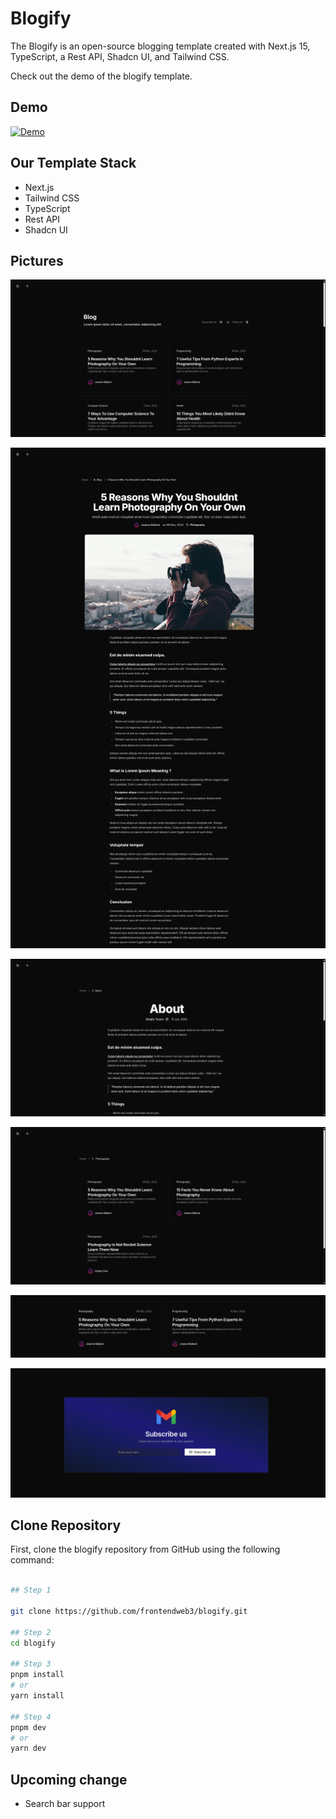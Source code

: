 # Blogify

The Blogify is an open-source blogging template created with Next.js 15, TypeScript, a Rest API, Shadcn UI, and Tailwind CSS.

Check out the demo of the blogify template.

## Demo

[![Demo](/.github/open-blog-demo.gif)](https://blogify-ten.vercel.app/)

## Our Template Stack

- Next.js
- Tailwind CSS
- TypeScript
- Rest API
- Shadcn UI

## Pictures

![Home page](/.github/blogify.png)

![Reading page](/.github/blogify-reading.png)

![pages](/.github/blogify-pages.png)

![Tags page](/.github/blogify-tags.png)

![Card](/.github/blogify-card.png)

![Newsletter](/.github/blogify-newsletter.png)

## Clone Repository

First, clone the blogify repository from GitHub using the following command:

```bash

## Step 1

git clone https://github.com/frontendweb3/blogify.git

## Step 2
cd blogify

## Step 3
pnpm install
# or
yarn install

## Step 4
pnpm dev
# or
yarn dev
```

## Upcoming change

- Search bar support

